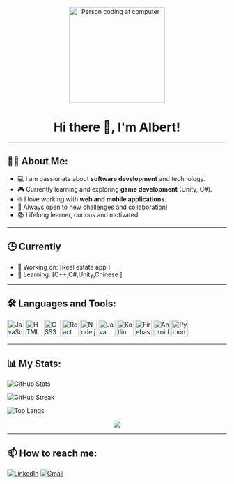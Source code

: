 <p align="center">
  <img src="https://media.giphy.com/media/qgQUggAC3Pfv687qPC/giphy.gif" alt="Person coding at computer" width="220"/>
</p>

<h1 align="center">Hi there 👋, I'm Albert!</h1>

---

## 👨‍💻 About Me:

- 💻 I am passionate about **software development** and technology.
- 🎮 Currently learning and exploring **game development** (Unity, C#).
- 🌐 I love working with **web and mobile applications**.
- 🚀 Always open to new challenges and collaboration!
- 📚 Lifelong learner, curious and motivated.

---
## 🕒 Currently

- 🔭 Working on: [Real estate app ]
- 🌱 Learning: [C++,C#,Unity,Chinese ]

---
## 🛠️ Languages and Tools:

<p align="left">
  <img src="https://cdn.jsdelivr.net/gh/devicons/devicon/icons/javascript/javascript-original.svg" title="JavaScript" width="38" />
  <img src="https://cdn.jsdelivr.net/gh/devicons/devicon/icons/html5/html5-original.svg" title="HTML5" width="38" />
  <img src="https://cdn.jsdelivr.net/gh/devicons/devicon/icons/css3/css3-original.svg" title="CSS3" width="38" />
  <img src="https://cdn.jsdelivr.net/gh/devicons/devicon/icons/react/react-original.svg" title="React" width="38" />
  <img src="https://cdn.jsdelivr.net/gh/devicons/devicon/icons/nodejs/nodejs-original.svg" title="Node.js" width="38" />
  <img src="https://cdn.jsdelivr.net/gh/devicons/devicon/icons/java/java-original.svg" title="Java" width="38" />
  <img src="https://cdn.jsdelivr.net/gh/devicons/devicon/icons/kotlin/kotlin-original.svg" title="Kotlin" width="38" />
  <img src="https://cdn.jsdelivr.net/gh/devicons/devicon/icons/firebase/firebase-plain.svg" title="Firebase" width="38" />
  <img src="https://cdn.jsdelivr.net/gh/devicons/devicon/icons/android/android-original.svg" title="Android" width="38" />
  <img src="https://cdn.jsdelivr.net/gh/devicons/devicon/icons/python/python-original.svg" title="Python" width="38" />
</p>


---

## 📊 My Stats:

<p align="left">
  <img src="https://github-readme-stats.vercel.app/api?username=albferalb2&show_icons=true&theme=tokyonight" alt="GitHub Stats"/>
</p>
<p align="left">
  <img src="https://github-readme-streak-stats.herokuapp.com/?user=albferalb2&theme=tokyonight" alt="GitHub Streak"/>
</p>
<p align="left">
  <img src="https://github-readme-stats.vercel.app/api/top-langs/?username=albferalb2&layout=compact&theme=tokyonight" alt="Top Langs"/>
</p>
<p align="center">
  <img src="https://github-profile-trophy.vercel.app/?username=albferalb2&theme=tokyonight&no-frame=true&column=7"/>
</p>

---

## 📫 How to reach me:

[![LinkedIn](https://img.shields.io/badge/-LinkedIn-0A66C2?style=flat-square&logo=linkedin&logoColor=white)](https://www.linkedin.com/in/albert-fernandez-albert-7890851b8/)
[![Gmail](https://img.shields.io/badge/-Gmail-D14836?style=flat-square&logo=gmail&logoColor=white)](mailto:albertf2612@gmail.com)



